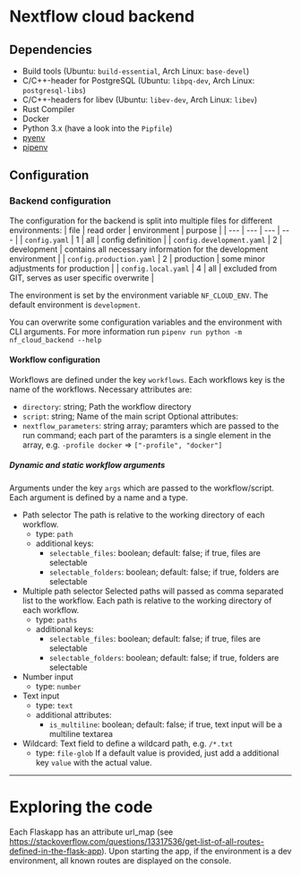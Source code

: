 # Nextflow cloud backend
## Dependencies
* Build tools (Ubuntu: `build-essential`, Arch Linux: `base-devel`)
* C/C++-header for PostgreSQL (Ubuntu: `libpq-dev`, Arch Linux: `postgresql-libs`)
* C/C++-headers for libev (Ubuntu: `libev-dev`, Arch Linux: `libev`)
* Rust Compiler
* Docker
* Python 3.x  (have a look into the `Pipfile`)
* [pyenv](https://github.com/pyenv/pyenv)
* [pipenv](https://pipenv.pypa.io/en/latest/)


## Configuration
### Backend configuration
The configuration for the backend is split into multiple files for different environments:
| file | read order | environment | purpose |
| --- | --- | --- | --- |
| `config.yaml` | 1 | all | config definition |
| `config.development.yaml` | 2 | development | contains all necessary information for the development environment |
| `config.production.yaml` | 2 | production | some minor adjustments for production |
| `config.local.yaml` | 4 | all | excluded from GIT, serves as user specific overwrite |

The environment is set by the environment variable `NF_CLOUD_ENV`. The default environment is `development`.

You can overwrite some configuration variables and the environment with CLI arguments. For more information run `pipenv run python -m nf_cloud_backend --help`

#### Workflow configuration
Workflows are defined under the key `workflows`.
Each workflows key is the name of the workflows.
Necessary attributes are:
* `directory`: string; Path the workflow directory
* `script`: string; Name of the main script
Optional attributes:
* `nextflow_parameters`: string array; paramters which are passed to the run command; each part of the paramters is a single element in the array, e.g. `-profile docker` => `["-profile", "docker"]`


##### Dynamic and static workflow arguments
Arguments under the key `args` which are passed to the workflow/script.
Each argument is defined by a name and a type.
* Path selector
    The path is relative to the working directory of each workflow.
    * type: `path`
    * additional keys:
        * `selectable_files`: boolean; default: false; if true, files are selectable
        * `selectable_folders`: boolean; default: false; if true, folders are selectable
* Multiple path selector
    Selected paths will passed as comma separated list to the workflow.
    Each path is relative to the working directory of each workflow.
    * type: `paths`
    * additional keys:
        * `selectable_files`: boolean; default: false; if true, files are selectable
        * `selectable_folders`: boolean; default: false; if true, folders are selectable
* Number input
    * type: `number`
* Text input
    * type: `text`
    * additional attributes:
        * `is_multiline`: boolean; default: false; if true, text input will be a multiline textarea
* Wildcard:
    Text field to define a wildcard path, e.g. `/*.txt`
    * type: `file-glob`
If a default value is provided, just add a additional key `value` with the actual value.


----

# Exploring the code
Each Flaskapp has an attribute url_map (see https://stackoverflow.com/questions/13317536/get-list-of-all-routes-defined-in-the-flask-app). Upon starting the app, if the environment is a dev environment, all known routes are displayed on the console.